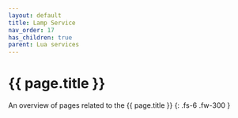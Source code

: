 ```yaml
---
layout: default
title: Lamp Service
nav_order: 17
has_children: true
parent: Lua services
---
```


# {{ page.title }}


An overview of pages related to the {{ page.title }}
{: .fs-6 .fw-300 }
